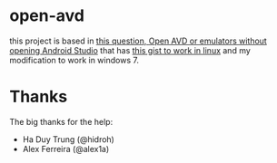 # open-avd

this project is based in [this question, Open AVD or emulators without opening Android Studio](https://superuser.com/questions/1186289/open-avd-or-emulators-without-opening-android-studio) that has [this gist to work in linux](https://gist.github.com/hidroh/67b2ee7bbdd9038450c00d8a4d69c3fa) and my modification to work in windows 7.

# Thanks

The big thanks for the help:

- Ha Duy Trung (@hidroh)
- Alex Ferreira (@alex1a)



